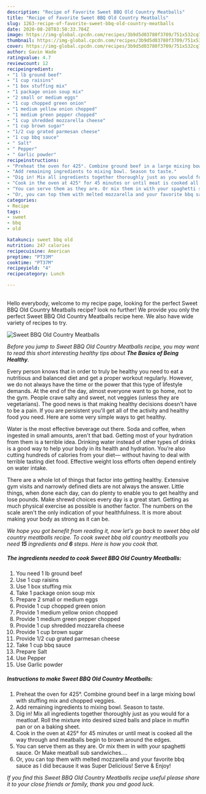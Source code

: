 ```yaml
---
description: "Recipe of Favorite Sweet BBQ Old Country Meatballs"
title: "Recipe of Favorite Sweet BBQ Old Country Meatballs"
slug: 1263-recipe-of-favorite-sweet-bbq-old-country-meatballs
date: 2020-08-28T03:50:33.704Z
image: https://img-global.cpcdn.com/recipes/3b9d5d03780f3709/751x532cq70/sweet-bbq-old-country-meatballs-recipe-main-photo.jpg
thumbnail: https://img-global.cpcdn.com/recipes/3b9d5d03780f3709/751x532cq70/sweet-bbq-old-country-meatballs-recipe-main-photo.jpg
cover: https://img-global.cpcdn.com/recipes/3b9d5d03780f3709/751x532cq70/sweet-bbq-old-country-meatballs-recipe-main-photo.jpg
author: Gavin Wade
ratingvalue: 4.7
reviewcount: 12
recipeingredient:
- "1 lb ground beef"
- "1 cup raisins"
- "1 box stuffing mix"
- "1 package onion soup mix"
- "2 small or medium eggs"
- "1 cup chopped green onion"
- "1 medium yellow onion chopped"
- "1 medium green pepper chopped"
- "1 cup shredded mozzarella cheese"
- "1 cup brown sugar"
- "1/2 cup grated parmesan cheese"
- "1 cup bbq sauce"
- " Salt"
- " Pepper"
- " Garlic powder"
recipeinstructions:
- "Preheat the oven for 425°. Combine ground beef in a large mixing bowl with stuffing mix and chopped veggies."
- "Add remaining ingredients to mixing bowl. Season to taste."
- "Dig in! Mix all ingredients together thoroughly just as you would for a meatloaf. Roll the mixture into desired sized balls and place in muffin pan or on a baking sheet."
- "Cook in the oven at 425° for 45 minutes or until meat is cooked all the way through and meatballs begin to brown around the edges."
- "You can serve them as they are. Or mix them in with your spaghetti sauce. Or Make meatball sub sandwiches...."
- "Or, you can top them with melted mozzarella and your favorite bbq sauce as I did because it was Super Delicious! Serve &amp; Enjoy!"
categories:
- Recipe
tags:
- sweet
- bbq
- old

katakunci: sweet bbq old 
nutrition: 247 calories
recipecuisine: American
preptime: "PT33M"
cooktime: "PT37M"
recipeyield: "4"
recipecategory: Lunch

---
```

<br>
Hello everybody, welcome to my recipe page, looking for the perfect Sweet BBQ Old Country Meatballs recipe? look no further! We provide you only the perfect Sweet BBQ Old Country Meatballs recipe here. We also have wide variety of recipes to try.
<br>


![Sweet BBQ Old Country Meatballs](https://img-global.cpcdn.com/recipes/3b9d5d03780f3709/751x532cq70/sweet-bbq-old-country-meatballs-recipe-main-photo.jpg)

<i>Before you jump to Sweet BBQ Old Country Meatballs recipe, you may want to read this short interesting healthy tips about <strong>The Basics of Being Healthy</strong>.</i>

Every person knows that in order to truly be healthy you need to eat a nutritious and balanced diet and get a proper workout regularly. However, we do not always have the time or the power that this type of lifestyle demands. At the end of the day, almost everyone want to go home, not to the gym. People crave salty and sweet, not veggies (unless they are vegetarians). The good news is that making healthy decisions doesn’t have to be a pain. If you are persistent you'll get all of the activity and healthy food you need. Here are some very simple ways to get healthy.

Water is the most effective beverage out there. Soda and coffee, when ingested in small amounts, aren't that bad. Getting most of your hydration from them is a terrible idea. Drinking water instead of other types of drinks is a good way to help your body in its health and hydration. You’re also cutting hundreds of calories from your diet— without having to deal with terrible tasting diet food. Effective weight loss efforts often depend entirely on water intake.

There are a whole lot of things that factor into getting healthy. Extensive gym visits and narrowly defined diets are not always the answer. Little things, when done each day, can do plenty to enable you to get healthy and lose pounds. Make shrewd choices every day is a great start. Getting as much physical exercise as possible is another factor. The numbers on the scale aren't the only indication of your healthfulness. It is more about making your body as strong as it can be. 


<i>We hope you got benefit from reading it, now let's go back to sweet bbq old country meatballs recipe. To cook sweet bbq old country meatballs you need <strong>15</strong> ingredients and <strong>6</strong> steps. Here is how you cook that.
</i>

##### The ingredients needed to cook Sweet BBQ Old Country Meatballs:

1. You need 1 lb ground beef
1. Use 1 cup raisins
1. Use 1 box stuffing mix
1. Take 1 package onion soup mix
1. Prepare 2 small or medium eggs
1. Provide 1 cup chopped green onion
1. Provide 1 medium yellow onion chopped
1. Provide 1 medium green pepper chopped
1. Provide 1 cup shredded mozzarella cheese
1. Provide 1 cup brown sugar
1. Provide 1/2 cup grated parmesan cheese
1. Take 1 cup bbq sauce
1. Prepare  Salt
1. Use  Pepper
1. Use  Garlic powder


##### Instructions to make Sweet BBQ Old Country Meatballs:

1. Preheat the oven for 425°. Combine ground beef in a large mixing bowl with stuffing mix and chopped veggies.
1. Add remaining ingredients to mixing bowl. Season to taste.
1. Dig in! Mix all ingredients together thoroughly just as you would for a meatloaf. Roll the mixture into desired sized balls and place in muffin pan or on a baking sheet.
1. Cook in the oven at 425° for 45 minutes or until meat is cooked all the way through and meatballs begin to brown around the edges.
1. You can serve them as they are. Or mix them in with your spaghetti sauce. Or Make meatball sub sandwiches....
1. Or, you can top them with melted mozzarella and your favorite bbq sauce as I did because it was Super Delicious! Serve &amp; Enjoy!


<i>If you find this Sweet BBQ Old Country Meatballs recipe useful please share it to your close friends or family, thank you and good luck.</i>
